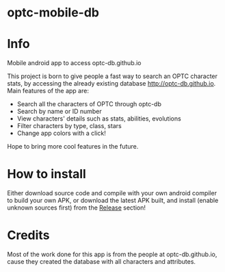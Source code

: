 # optc-mobile-db
# Info
Mobile android app to access optc-db.github.io

This project is born to give people a fast way to search an OPTC character stats, by accessing the already existing database http://optc-db.github.io.
Main features of the app are:

* Search all the characters of OPTC through optc-db
* Search by name or ID number
* View characters' details such as stats, abilities, evolutions
* Filter characters by type, class, stars
* Change app colors with a click!

Hope to bring more cool features in the future.

# How to install
Either download source code and compile with your own android compiler to build your own APK, or download the latest APK built, and install (enable unknown sources first) from the [Release](https://github.com/paolo-optc/optc-mobile-db/releases/) section!

# Credits

Most of the work done for this app is from the people at optc-db.github.io, cause they created the database with all characters and attributes.